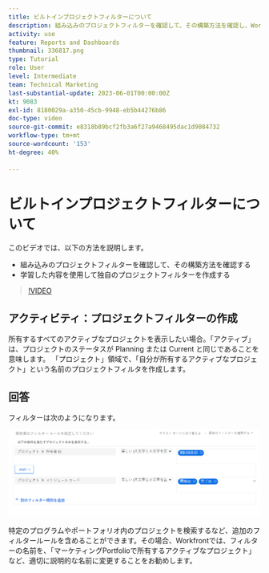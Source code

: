 ```yaml
---
title: ビルトインプロジェクトフィルターについて
description: 組み込みのプロジェクトフィルターを確認して、その構築方法を確認し、Workfrontで独自のプロジェクトフィルターを作成する方法を説明します。
activity: use
feature: Reports and Dashboards
thumbnail: 336817.png
type: Tutorial
role: User
level: Intermediate
team: Technical Marketing
last-substantial-update: 2023-06-01T00:00:00Z
kt: 9083
exl-id: 8180029a-a350-45cb-9948-eb5b44276b86
doc-type: video
source-git-commit: e8318b89bcf2fb3a6f27a9468495dac1d9084732
workflow-type: tm+mt
source-wordcount: '153'
ht-degree: 40%

---
```


# ビルトインプロジェクトフィルターについて

このビデオでは、以下の方法を説明します。

* 組み込みのプロジェクトフィルターを確認して、その構築方法を確認する
* 学習した内容を使用して独自のプロジェクトフィルターを作成する

>[!VIDEO](https://video.tv.adobe.com/v/336817/?quality=12&learn=on)


## アクティビティ：プロジェクトフィルターの作成

所有するすべてのアクティブなプロジェクトを表示したい場合。「アクティブ」は、プロジェクトのステータスが Planning または Current と同じであることを意味します。 「プロジェクト」領域で、「自分が所有するアクティブなプロジェクト」という名前のプロジェクトフィルタを作成します。

## 回答

フィルターは次のようになります。

![プロジェクトフィルターを作成する画面の画像](assets/opening-built-in-project-filters-1.png)

特定のプログラムやポートフォリオ内のプロジェクトを検索するなど、追加のフィルタールールを含めることができます。その場合、Workfrontでは、フィルターの名前を、「マーケティングPortfolioで所有するアクティブなプロジェクト」など、適切に説明的な名前に変更することをお勧めします。
